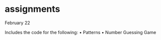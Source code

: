 # assignments
 February 22

Includes the code for the following:
    • Patterns
    • Number Guessing Game
